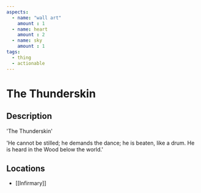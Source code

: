 ```yaml
---
aspects: 
  - name: "wall art"
    amount : 1
  - name: heart
    amount : 2
  - name: sky
    amount : 1
tags:
  - thing
  - actionable
---
```


# The Thunderskin

## Description
'The Thunderskin'

'He cannot be stilled; he demands the dance; he is beaten, like a drum. He is heard in the Wood below the world.'
## Locations
- [[Infirmary]]